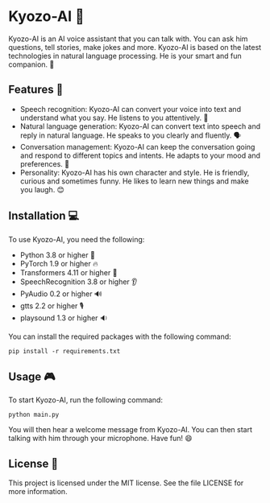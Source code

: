 # Kyozo-AI 🤖
Kyozo-AI is an AI voice assistant that you can talk with. You can ask him questions, tell stories, make jokes and more. Kyozo-AI is based on the latest technologies in natural language processing. He is your smart and fun companion. 🙌

## Features 🚀
- Speech recognition: Kyozo-AI can convert your voice into text and understand what you say. He listens to you attentively. 🎤
- Natural language generation: Kyozo-AI can convert text into speech and reply in natural language. He speaks to you clearly and fluently. 🗣️
- Conversation management: Kyozo-AI can keep the conversation going and respond to different topics and intents. He adapts to your mood and preferences. 💬
- Personality: Kyozo-AI has his own character and style. He is friendly, curious and sometimes funny. He likes to learn new things and make you laugh. 😊

## Installation 💻
To use Kyozo-AI, you need the following:
- Python 3.8 or higher 🐍
- PyTorch 1.9 or higher 🔥
- Transformers 4.11 or higher 🤗
- SpeechRecognition 3.8 or higher 👂
- PyAudio 0.2 or higher 🔊
- gtts 2.2 or higher 🎙️
- playsound 1.3 or higher 🔉

You can install the required packages with the following command:

`pip install -r requirements.txt`


## Usage 🎮
To start Kyozo-AI, run the following command:

`python main.py`


You will then hear a welcome message from Kyozo-AI. You can then start talking with him through your microphone. Have fun! 😄

## License 📄
This project is licensed under the MIT license. See the file LICENSE for more information.
